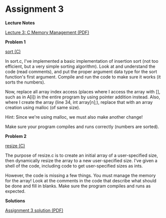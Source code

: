 Assignment 3
==========================

**Lecture Notes**

[
Lecture 3: C Memory Management (PDF)](http://ocw.mit.edu/courses/electrical-engineering-and-computer-science/6-s096-introduction-to-c-and-c-january-iap-2013/lectures-and-assignments/c-memory-management/MIT6_S096_IAP13_lec3.pdf)

**Problem 1**

[sort (C)](http://ocw.mit.edu/courses/electrical-engineering-and-computer-science/6-s096-introduction-to-c-and-c-january-iap-2013/lectures-and-assignments/c-memory-management/sort.c)

In sort.c, I've implemented a basic implementation of insertion sort (not too efficient, but a very simple sorting algorithm). Look at and understand the code (read comments), and put the proper argument data type for the sort function's first argument. Compile and run the code to make sure it works (it sorts the numbers).

Now, replace all array index access (places where I access the array with [], such as in A[i]) in the entire program by using pointer addition instead. Also, where I create the array (line 34, int array[n];), replace that with an array creation using malloc (of same size).

Hint: Since we're using malloc, we must also make another change!

Make sure your program compiles and runs correctly (numbers are sorted).

**Problem 2**

[resize (C)](http://ocw.mit.edu/courses/electrical-engineering-and-computer-science/6-s096-introduction-to-c-and-c-january-iap-2013/lectures-and-assignments/c-memory-management/resize.c)

The purpose of resize.c is to create an initial array of a user-specified size, then dynamically resize the array to a new user-specified size. I've given a shell of the code, including code to get user-specified sizes as ints.

However, the code is missing a few things. You must manage the memory for the array! Look at the comments in the code that describe what should be done and fill in blanks. Make sure the program compiles and runs as expected.

**Solutions**

[Assignment 3 solution (PDF)](http://ocw.mit.edu/courses/electrical-engineering-and-computer-science/6-s096-introduction-to-c-and-c-january-iap-2013/lectures-and-assignments/c-memory-management/MIT6_S096_IAP13_assn3_sol.pdf)
